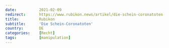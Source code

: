 ```yaml
---
date:          2021-02-09
redirect:      https://www.rubikon.news/artikel/die-schein-coronatoten-2
title:         Rubikon
subtitle:      'Die Schein-Coronatoten'
country:       DE
categories:    [Recht]
tags:          [manipulation]
---
```

